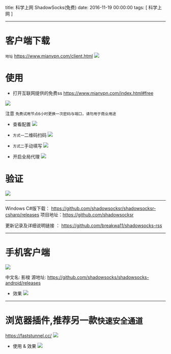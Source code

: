 title: 科学上网 ShadowSocks(免费)
date: 2016-11-19 00:00:00
tags: [ 科学上网 ]



---
# 客户端下载

`地址`  https://www.mianvpn.com/client.html
 ![]( http://ll-blog.oss-cn-hangzhou.aliyuncs.com/public/16-11-19/58373972.jpg)


# 使用
- 打开互联网提供的免费ss
https://www.mianvpn.com/index.html#free


![](http://ll-blog.oss-cn-hangzhou.aliyuncs.com/public/16-11-19/34802253.jpg)

注意 `免费试用节点6小时更换一次密码与端口，请勿用于商业用途`



- 查看配置
![]( http://ll-blog.oss-cn-hangzhou.aliyuncs.com/public/16-11-19/17683825.jpg)


- `方式一`二维码扫码
![]( http://ll-blog.oss-cn-hangzhou.aliyuncs.com/public/16-11-19/40930419.jpg)


- `方式二`手动填写
![]( http://ll-blog.oss-cn-hangzhou.aliyuncs.com/public/16-11-19/72174072.jpg)


- 开启全局代理
![]( http://ll-blog.oss-cn-hangzhou.aliyuncs.com/public/16-11-19/17445067.jpg)


# 验证 
![]( http://ll-blog.oss-cn-hangzhou.aliyuncs.com/public/16-11-19/51446865.jpg)


---


Windows C#版下载： https://github.com/shadowsocksr/shadowsocksr-csharp/releases
项目地址：https://github.com/shadowsocksr

更新记录及详细说明链接 ： https://github.com/breakwa11/shadowsocks-rss



---
# 手机客户端
![](http://ll-blog.oss-cn-hangzhou.aliyuncs.com/public/16-11-19/6264520.jpg)

中文名: 影梭
源地址: https://github.com/shadowsocks/shadowsocks-android/releases


- 效果
![]( http://ll-blog.oss-cn-hangzhou.aliyuncs.com/public/16-11-19/5282729.jpg)


---

# 浏览器插件,推荐另一款`快速安全通道`
https://faststunnel.cc/
![]( http://ll-blog.oss-cn-hangzhou.aliyuncs.com/public/16-11-19/66641490.jpg)


- 使用 & 效果
![](http://ll-blog.oss-cn-hangzhou.aliyuncs.com/public/16-11-19/15101991.jpg)



 
 